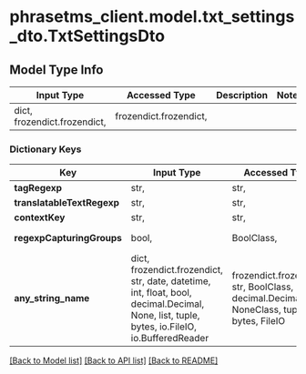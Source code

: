 # phrasetms_client.model.txt_settings_dto.TxtSettingsDto

## Model Type Info

| Input Type                   | Accessed Type          | Description | Notes |
| ---------------------------- | ---------------------- | ----------- | ----- |
| dict, frozendict.frozendict, | frozendict.frozendict, |             |

### Dictionary Keys

| Key                        | Input Type                                                                                                                                  | Accessed Type                                                                           | Description                                                        | Notes      |
| -------------------------- | ------------------------------------------------------------------------------------------------------------------------------------------- | --------------------------------------------------------------------------------------- | ------------------------------------------------------------------ | ---------- |
| **tagRegexp**              | str,                                                                                                                                        | str,                                                                                    |                                                                    | [optional] |
| **translatableTextRegexp** | str,                                                                                                                                        | str,                                                                                    |                                                                    | [optional] |
| **contextKey**             | str,                                                                                                                                        | str,                                                                                    |                                                                    | [optional] |
| **regexpCapturingGroups**  | bool,                                                                                                                                       | BoolClass,                                                                              | Default: false                                                     | [optional] |
| **any_string_name**        | dict, frozendict.frozendict, str, date, datetime, int, float, bool, decimal.Decimal, None, list, tuple, bytes, io.FileIO, io.BufferedReader | frozendict.frozendict, str, BoolClass, decimal.Decimal, NoneClass, tuple, bytes, FileIO | any string name can be used but the value must be the correct type | [optional] |

[[Back to Model list]](../../README.md#documentation-for-models) [[Back to API list]](../../README.md#documentation-for-api-endpoints) [[Back to README]](../../README.md)
